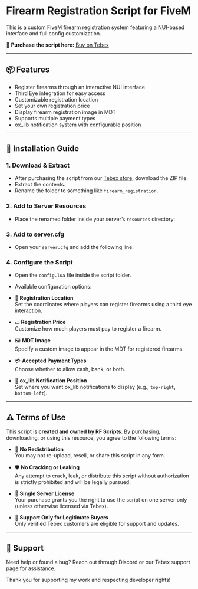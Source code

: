 # Firearm Registration Script for FiveM

This is a custom FiveM firearm registration system featuring a NUI-based interface and full config customization.

🛒 **Purchase the script here:** [Buy on Tebex](<https://rf-scripts.tebex.io/>)

---

## 📦 Features

- Register firearms through an interactive NUI interface
- Third Eye integration for easy access
- Customizable registration location
- Set your own registration price
- Display firearm registration image in MDT
- Supports multiple payment types
- ox_lib notification system with configurable position

---

## 🔧 Installation Guide

### 1. Download & Extract

- After purchasing the script from our [Tebex store](<https://rf-scripts.tebex.io/>), download the ZIP file.
- Extract the contents.
- Rename the folder to something like `firearm_registration`.

### 2. Add to Server Resources

- Place the renamed folder inside your server’s `resources` directory:

### 3. Add to server.cfg

- Open your `server.cfg` and add the following line:


### 4. Configure the Script

- Open the `config.lua` file inside the script folder.
- Available configuration options:

- 📍 **Registration Location**  
  Set the coordinates where players can register firearms using a third eye interaction.

- 💵 **Registration Price**  
  Customize how much players must pay to register a firearm.

- 🖼️ **MDT Image**  
  Specify a custom image to appear in the MDT for registered firearms.

- 💳 **Accepted Payment Types**  
  Choose whether to allow cash, bank, or both.

- 🔔 **ox_lib Notification Position**  
  Set where you want ox_lib notifications to display (e.g., `top-right`, `bottom-left`).

---

## ⚠️ Terms of Use

This script is **created and owned by RF Scripts**. By purchasing, downloading, or using this resource, you agree to the following terms:

- 🚫 **No Redistribution**  
You may not re-upload, resell, or share this script in any form.

- 🛡️ **No Cracking or Leaking**  
Any attempt to crack, leak, or distribute this script without authorization is strictly prohibited and will be legally pursued.

- 👤 **Single Server License**  
Your purchase grants you the right to use the script on one server only (unless otherwise licensed via Tebex).

- 📧 **Support Only for Legitimate Buyers**  
Only verified Tebex customers are eligible for support and updates.

---

## 💬 Support

Need help or found a bug? Reach out through Discord or our Tebex support page for assistance.

Thank you for supporting my work and respecting developer rights!
